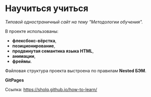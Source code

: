 # Научиться учиться

*Типовой одностраничный сайт на тему "Методологии обучения".*

В проекте использованы:
* **флексбокс-вёрстка**,
* **позиционирование**,
* **продвинутая семантика языка HTML**,
* **анимации**,
* **фреймы**.

Файловая структура проекта выстроена по правилам **Nested БЭМ**.

**GitPages**

Ссылка: https://sholq.github.io/how-to-learn/
